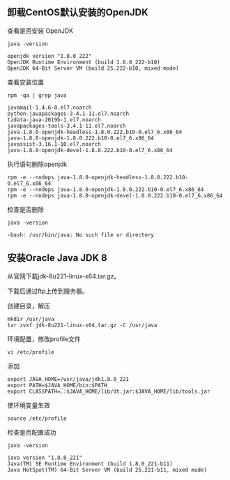 ## 卸载CentOS默认安装的OpenJDK
查看是否安装 OpenJDK

`java -version`


```
openjdk version "1.8.0_222"
OpenJDK Runtime Environment (build 1.8.0_222-b10)
OpenJDK 64-Bit Server VM (build 25.222-b10, mixed mode)

```

查看安装位置

`rpm -qa | grep java`

```
javamail-1.4.6-8.el7.noarch
python-javapackages-3.4.1-11.el7.noarch
tzdata-java-2019b-1.el7.noarch
javapackages-tools-3.4.1-11.el7.noarch
java-1.8.0-openjdk-headless-1.8.0.222.b10-0.el7_6.x86_64
java-1.8.0-openjdk-1.8.0.222.b10-0.el7_6.x86_64
javassist-3.16.1-10.el7.noarch
java-1.8.0-openjdk-devel-1.8.0.222.b10-0.el7_6.x86_64

```

执行语句删除openjdk

```
rpm -e --nodeps java-1.8.0-openjdk-headless-1.8.0.222.b10-0.el7_6.x86_64
rpm -e --nodeps java-1.8.0-openjdk-1.8.0.222.b10-0.el7_6.x86_64
rpm -e --nodeps java-1.8.0-openjdk-devel-1.8.0.222.b10-0.el7_6.x86_64
```
检查是否删除

`java -version`

```
-bash: /usr/bin/java: No such file or directory
```

## 安装Oracle Java JDK 8
从官网下载jdk-8u221-linux-x64.tar.gz。

下载后通过ftp上传到服务器。

创建目录，解压

```
mkdir /usr/java
tar zvxf jdk-8u221-linux-x64.tar.gz -C /usr/java
```

环境配置，修改profile文件

`vi /etc/profile`

添加

```
export JAVA_HOME=/usr/java/jdk1.8.0_221
export PATH=$JAVA_HOME/bin:$PATH
export CLASSPATH=.:$JAVA_HOME/lib/dt.jar:$JAVA_HOME/lib/tools.jar
```

使环境变量生效

`source /etc/profile`

检查是否配置成功

`java -version`

```
java version "1.8.0_221"
Java(TM) SE Runtime Environment (build 1.8.0_221-b11)
Java HotSpot(TM) 64-Bit Server VM (build 25.221-b11, mixed mode)
```


